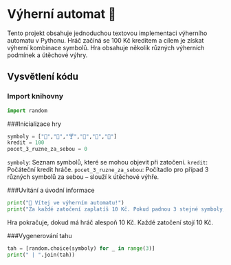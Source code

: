 # Výherní automat 🎰

Tento projekt obsahuje jednoduchou textovou implementaci výherního automatu v Pythonu. Hráč začíná se 100 Kč kreditem a cílem je získat výherní kombinace symbolů. Hra obsahuje několik různých výherních podmínek a útěchové výhry.

## Vysvětlení kódu

### Import knihovny
```python
import random
```

###Inicializace hry
```python
symboly = ["🍺","🍷","🍸","🍹","🍑","🍆"]
kredit = 100
pocet_3_ruzne_za_sebou = 0
```

`symboly`: Seznam symbolů, které se mohou objevit při zatočení.
`kredit`: Počáteční kredit hráče.
`pocet_3_ruzne_za_sebou`: Počítadlo pro případ 3 různých symbolů za sebou – slouží k útěchové výhře.

###Uvítání a úvodní informace
```python
print("🎰 Vítej ve výherním automatu!")
print("Za každé zatočení zaplatíš 10 Kč. Pokud padnou 3 stejné symboly, vyhráváš 50 Kč.")
```

Hra pokračuje, dokud má hráč alespoň 10 Kč.
Každé zatočení stojí 10 Kč.

###Vygenerování tahu
```python
tah = [random.choice(symboly) for _ in range(3)]
print(" | ".join(tah))
```
